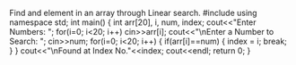 Find and element in an array through Linear search.
#include<iostream>
using namespace std;
int main()
{
    int arr[20], i, num, index;
    cout<<"Enter Numbers: ";
    for(i=0; i<20; i++)
        cin>>arr[i];
    cout<<"\nEnter a Number to Search: ";
    cin>>num;
    for(i=0; i<20; i++)
    {
        if(arr[i]==num)
        {
            index = i;
            break;
        }
    }
    cout<<"\nFound at Index No."<<index;
    cout<<endl;
    return 0;
}
